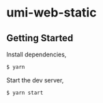 # umi-web-static

## Getting Started

Install dependencies,

```bash
$ yarn
```

Start the dev server,

```bash
$ yarn start
```
